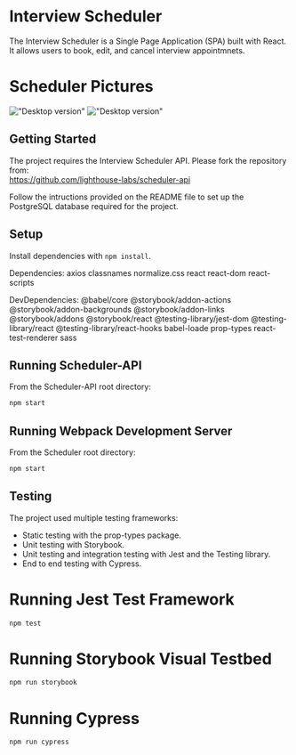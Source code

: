 # Interview Scheduler
 The Interview Scheduler is a Single Page Application (SPA) built with React. It allows users to book, edit, and cancel interview appointmnets.

# Scheduler Pictures

!["Desktop version"]()
!["Desktop version"]()

## Getting Started
The project requires the Interview Scheduler API. Please fork the repository from:  
https://github.com/lighthouse-labs/scheduler-api

Follow the intructions provided on the README file to set up the PostgreSQL database required for the project. 

## Setup

Install dependencies with `npm install`.

 Dependencies:
  axios
  classnames
  normalize.css
  react
  react-dom
  react-scripts

  DevDependencies:
    @babel/core
    @storybook/addon-actions
    @storybook/addon-backgrounds
    @storybook/addon-links
    @storybook/addons
    @storybook/react
    @testing-library/jest-dom
    @testing-library/react
    @testing-library/react-hooks
    babel-loade
    prop-types
    react-test-renderer
    sass

## Running Scheduler-API
From the Scheduler-API root directory:

```sh
npm start
```
## Running Webpack Development Server
From the Scheduler root directory:

```sh
npm start
```

## Testing
The project used multiple testing frameworks:

- Static testing with the prop-types package.
- Unit testing with Storybook.
- Unit testing and integration testing with Jest and the Testing library.
- End to end testing with Cypress.

# Running Jest Test Framework

```sh
npm test
```
# Running Storybook Visual Testbed

```sh
npm run storybook
```
# Running Cypress

```sh
npm run cypress
```
